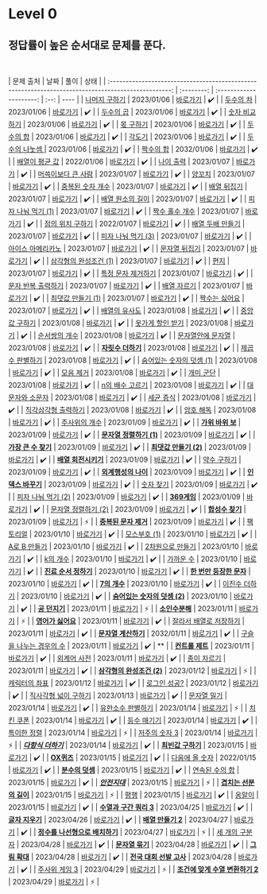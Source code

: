# Level 0

## 정답률이 높은 순서대로 문제를 푼다.

<br>

|                                              문제 출처                                              |    날짜    |          풀이           | 상태 |
| :-------------------------------------------------------------------------------------------------: | :--------: | :---------------------: | :--: | ---- |
|          [나머지 구하기](https://school.programmers.co.kr/learn/courses/30/lessons/120810)          | 2023/01/06 | [바로가기](./120810.js) |  ✔️  |
|            [두수의 차](https://school.programmers.co.kr/learn/courses/30/lessons/120803)            | 2023/01/06 | [바로가기](./120803.js) |  ✔️  |
|            [두수의 곱](https://school.programmers.co.kr/learn/courses/30/lessons/120804)            | 2023/01/06 | [바로가기](./120804.js) |  ✔️  |
|          [숫자 비교하기](https://school.programmers.co.kr/learn/courses/30/lessons/120807)          | 2023/01/06 | [바로가기](./120807.js) |  ✔️  |
|            [몫 구하기](https://school.programmers.co.kr/learn/courses/30/lessons/120805)            | 2023/01/06 | [바로가기](./120805.js) |  ✔️  |
|            [두수의 합](https://school.programmers.co.kr/learn/courses/30/lessons/120802)            | 2023/01/06 | [바로가기](./120802.js) |  ✔️  |
|             [각도기](https://school.programmers.co.kr/learn/courses/30/lessons/120829)              | 2023/01/06 | [바로가기](./120829.js) |  ✔️  |
|         [두 수의 나눗셈 ](https://school.programmers.co.kr/learn/courses/30/lessons/120806)         | 2023/01/06 | [바로가기](./120806.js) |  ✔️  |
|            [짝수의 합](https://school.programmers.co.kr/learn/courses/30/lessons/120831)            | 2032/01/06 | [바로가기](./120831.js) |  ✔️  |
|         [배열이 평균 값](https://school.programmers.co.kr/learn/courses/30/lessons/120817)          | 2022/01/06 | [바로가기](./120817.js) |  ✔️  |
|            [나이 출력](https://school.programmers.co.kr/learn/courses/30/lessons/120820)            | 2023/01/07 | [바로가기](./120820.js) |  ✔️  |
|       [머쓱이보다 큰 사람](https://school.programmers.co.kr/learn/courses/30/lessons/120585)        | 2023/01/07 | [바로가기](./120585.js) |  ✔️  |
|             [양꼬치](https://school.programmers.co.kr/learn/courses/30/lessons/120830)              | 2023/01/07 | [바로가기](./120830.js) |  ✔️  |
|        [중복된 숫자 개수](https://school.programmers.co.kr/learn/courses/30/lessons/120583)         | 2023/01/07 | [바로가기](./120583.js) |  ✔️  |
|           [배열 뒤집기](https://school.programmers.co.kr/learn/courses/30/lessons/120821)           | 2023/01/07 | [바로가기](./120821.js) |  ✔️  |
|        [배열 원소의 길이](https://school.programmers.co.kr/learn/courses/30/lessons/120854)         | 2023/01/07 | [바로가기](./120854.js) |  ✔️  |
|       [피자 나눠 먹기 (1)](https://school.programmers.co.kr/learn/courses/30/lessons/120814)        | 2023/01/07 | [바로가기](./120814.js) |  ✔️  |
|         [짝수 홀수 개수](https://school.programmers.co.kr/learn/courses/30/lessons/120824)          | 2023/01/07 | [바로가기](./120824.js) |  ✔️  |
|        [점의 위치 구하기](https://school.programmers.co.kr/learn/courses/30/lessons/120841)         | 2022/01/07 | [바로가기](./120841.js) |  ✔️  |
|        [배열 두배 만들기](https://school.programmers.co.kr/learn/courses/30/lessons/120809)         | 2023/01/07 | [바로가기](./120809.js) |  ✔️  |
|       [피자 나눠 먹기 (3)](https://school.programmers.co.kr/learn/courses/30/lessons/120816)        | 2023/01/07 | [바로가기](./120816.js) |  ✔️  |
|        [아이스 아메리카노](https://school.programmers.co.kr/learn/courses/30/lessons/120819)        | 2023/01/07 | [바로가기](./120819.js) |  ✔️  |
|          [문자열 뒤집기](https://school.programmers.co.kr/learn/courses/30/lessons/120822)          | 2023/01/07 | [바로가기](./120822.js) |  ✔️  |
|      [삼각형의 완성조건 (1)](https://school.programmers.co.kr/learn/courses/30/lessons/120889)      | 2023/01/07 | [바로가기](./120889.js) |  ✔️  |
|              [편지](https://school.programmers.co.kr/learn/courses/30/lessons/120898)               | 2023/01/07 | [바로가기](./120898.js) |  ✔️  |
|       [특정 문자 제거하기](https://school.programmers.co.kr/learn/courses/30/lessons/120826)        | 2023/01/07 | [바로가기](./120826.js) |  ✔️  |
|       [문자 반복 출력하기](https://school.programmers.co.kr/learn/courses/30/lessons/120825)        | 2023/01/07 | [바로가기](./120825.js) |  ✔️  |
|           [배열 자르기](https://school.programmers.co.kr/learn/courses/30/lessons/120833)           | 2023/01/07 | [바로가기](./120833.js) |  ✔️  |
|        [최댓값 만들기 (1)](https://school.programmers.co.kr/learn/courses/30/lessons/120847)        | 2023/01/07 | [바로가기](./120847.js) |  ✔️  |
|          [짝수는 싫어요](https://school.programmers.co.kr/learn/courses/30/lessons/120813)          | 2023/01/07 | [바로가기](./120813.js) |  ✔️  |
|          [배열의 유사도](https://school.programmers.co.kr/learn/courses/30/lessons/120903)          | 2023/01/08 | [바로가기](./120903.js) |  ✔️  |
|          [중앙값 구하기](https://school.programmers.co.kr/learn/courses/30/lessons/120811)          | 2023/01/08 | [바로가기](./120811.js) |  ✔️  |
|        [옷가게 할인 받기](https://school.programmers.co.kr/learn/courses/30/lessons/120818)         | 2023/01/08 | [바로가기](./120818.js) |  ✔️  |
|          [순서쌍의 개수](https://school.programmers.co.kr/learn/courses/30/lessons/120836)          | 2023/01/08 | [바로가기](./120836.js) |  ✔️  |
|        [문자열안에 문자열](https://school.programmers.co.kr/learn/courses/30/lessons/120908)        | 2023/01/08 | [바로가기](./120908.js) |  ✔️  |
|        [**자릿수 더하기**](https://school.programmers.co.kr/learn/courses/30/lessons/120906)        | 2023/01/08 | [바로가기](./120906.js) |  ✔️  |
|         [제곱수 판별하기](https://school.programmers.co.kr/learn/courses/30/lessons/120909)         | 2023/01/08 | [바로가기](./120909.js) |  ✔️  |
|    [숨어있는 숫자의 덧셈 (1)](https://school.programmers.co.kr/learn/courses/30/lessons/120851)     | 2023/01/08 | [바로가기](./120851.js) |  ✔️  |
|            [모음 제거](https://school.programmers.co.kr/learn/courses/30/lessons/120849)            | 2023/01/08 | [바로가기](./120849.js) |  ✔️  |
|            [개미 군단](https://school.programmers.co.kr/learn/courses/30/lessons/120837)            | 2023/01/08 | [바로가기](./120837.js) |  ✔️  |
|         [n의 배수 고르기](https://school.programmers.co.kr/learn/courses/30/lessons/120905)         | 2023/01/08 | [바로가기](./120905.js) |  ✔️  |
|         [대문자와 소문자](https://school.programmers.co.kr/learn/courses/30/lessons/120893)         | 2023/01/08 | [바로가기](./120893.js) |  ✔️  |
|            [세균 증식](https://school.programmers.co.kr/learn/courses/30/lessons/120910)            | 2023/01/08 | [바로가기](./120910.js) |  ✔️  |
|       [직각삼각형 출력하기](https://school.programmers.co.kr/learn/courses/30/lessons/120823)       | 2023/01/08 | [바로가기](./120823.js) |  ✔️  |
|            [암호 해독](https://school.programmers.co.kr/learn/courses/30/lessons/120892)            | 2023/01/08 | [바로가기](./120892.js) |  ✔️  |
|          [주사위의 개수](https://school.programmers.co.kr/learn/courses/30/lessons/120845)          | 2023/01/09 | [바로가기](./120845.js) |  ✔️  |
|        [**가위 바위 보**](https://school.programmers.co.kr/learn/courses/30/lessons/120839)         | 2023/01/09 | [바로가기](./120839.js) |  ✔️  |
|     [**문자열 정렬하기 (1)**](https://school.programmers.co.kr/learn/courses/30/lessons/120850)     | 2023/01/09 | [바로가기](./120850.js) |  ✔️  |
|       [**가장 큰 수 찾기**](https://school.programmers.co.kr/learn/courses/30/lessons/120899)       | 2023/01/09 | [바로가기](./120899.js) |  ✔️  |
|      [**최댓값 만들기 (2)**](https://school.programmers.co.kr/learn/courses/30/lessons/120862)      | 2023/01/09 | [바로가기](./120862.js) |  ✔️  |
|       [**배열 회전시키기**](https://school.programmers.co.kr/learn/courses/30/lessons/120844)       | 2023/01/09 | [바로가기](./120844.js) |  ✔️  |
|           [약수 구하기](https://school.programmers.co.kr/learn/courses/30/lessons/120897)           | 2023/01/09 | [바로가기](./120897.js) |  ✔️  |
|       [**외계행성의 나이**](https://school.programmers.co.kr/learn/courses/30/lessons/120834)       | 2023/01/09 | [바로가기](./120834.js) |  ✔️  |
|        [**인덱스 바꾸기**](https://school.programmers.co.kr/learn/courses/30/lessons/120895)        | 2023/01/09 | [바로가기](./120895.js) |  ✔️  |
|            [숫자 찾기](https://school.programmers.co.kr/learn/courses/30/lessons/120904)            | 2023/01/09 | [바로가기](./120904.js) |  ✔️  |
|       [피자 나눠 먹기 (2)](https://school.programmers.co.kr/learn/courses/30/lessons/120815)        | 2023/01/09 | [바로가기](./120815.js) |  ✔️  |
|           [**369게임**](https://school.programmers.co.kr/learn/courses/30/lessons/120891)           | 2023/01/09 | [바로가기](./120891.js) |  ✔️  |
|       [문자열 정렬하기 (2)](https://school.programmers.co.kr/learn/courses/30/lessons/120911)       | 2023/01/09 | [바로가기](./120911.js) |  ✔️  |
|         [**합성수 찾기**](https://school.programmers.co.kr/learn/courses/30/lessons/120846)         | 2023/01/09 | [바로가기](./120846.js) |  ⚡  |
|      [**중복된 문자 제거**](https://school.programmers.co.kr/learn/courses/30/lessons/120888)       | 2023/01/09 | [바로가기](./120888.js) |  ✔️  |
|            [팩토리얼](https://school.programmers.co.kr/learn/courses/30/lessons/120848)             | 2023/01/10 | [바로가기](./120848.js) |  ✔️  |
|          [모스부호 (1)](https://school.programmers.co.kr/learn/courses/30/lessons/120838)           | 2023/01/10 | [바로가기](./120838.js) |  ✔️  |
|          [A로 B 만들기](https://school.programmers.co.kr/learn/courses/30/lessons/120886)           | 2023/01/10 | [바로가기](./120886.js) |  ✔️  |
|        [2차원으로 만들기](https://school.programmers.co.kr/learn/courses/30/lessons/120842)         | 2023/01/10 | [바로가기](./120842.js) |  ✔️  |
|            [k의 개수](https://school.programmers.co.kr/learn/courses/30/lessons/120887)             | 2023/01/10 | [바로가기](./120887.js) |  ✔️  |
|            [가까운 수](https://school.programmers.co.kr/learn/courses/30/lessons/120890)            | 2023/01/10 | [바로가기](./120890.js) |  ✔️  |
|      [**진료 순서 정하기**](https://school.programmers.co.kr/learn/courses/30/lessons/120835)       | 2023/01/10 | [바로가기](./120835.js) |  ✔️  |
|     [**한 번만 등장한 문자**](https://school.programmers.co.kr/learn/courses/30/lessons/120896)     | 2023/01/10 | [바로가기](./120896.js) |  ✔️  |
|          [**7의 개수**](https://school.programmers.co.kr/learn/courses/30/lessons/120912)           | 2023/01/10 | [바로가기](./120912.js) |  ✔️  |
|          [이진수 더하기](https://school.programmers.co.kr/learn/courses/30/lessons/120885)          | 2023/01/10 | [바로가기](./120885.js) |  ✔️  |
|  [**숨어있는 숫자의 덧셈 (2)**](https://school.programmers.co.kr/learn/courses/30/lessons/120864)   | 2023/01/10 | [바로가기](./120864.js) |  ✔️  |
|          [**공 던지기**](https://school.programmers.co.kr/learn/courses/30/lessons/120843)          | 2023/01/11 | [바로가기](./120843.js) |  ⚡  |
|         [**소인수분해**](https://school.programmers.co.kr/learn/courses/30/lessons/120852)          | 2023/01/11 | [바로가기](./120852.js) |  ⚡  |
|        [**영어가 싫어요**](https://school.programmers.co.kr/learn/courses/30/lessons/120894)        | 2023/01/11 | [바로가기](./120894.js) |  ✔️  |
|     [잘라서 배열로 저장하기](https://school.programmers.co.kr/learn/courses/30/lessons/120913)      | 2023/01/11 | [바로가기](./120913.js) |  ✔️  |
|       [**문자열 계산하기**](https://school.programmers.co.kr/learn/courses/30/lessons/120902)       | 2032/01/11 | [바로가기](./120902.js) |  ✔️  |
|     [구슬을 나누는 경우의 수](https://school.programmers.co.kr/learn/courses/30/lessons/120840)     | 2023/01/11 | [바로가기](./120840.js) |  ✔️  | \*\* |
|         [**컨트롤 제트**](https://school.programmers.co.kr/learn/courses/30/lessons/120853)         | 2023/01/11 | [바로가기](./120853.js) |  ✔️  |
|           [외계어 사전](https://school.programmers.co.kr/learn/courses/30/lessons/120869)           | 2023/01/11 | [바로가기](./120869.js) |  ✔️  |
|           [종이 자르기](https://school.programmers.co.kr/learn/courses/30/lessons/120922)           | 2023/01/11 | [바로가기](./120922.js) |  ✔️  |
|    [**삼각형의 완성조건 (2)**](https://school.programmers.co.kr/learn/courses/30/lessons/120868)    | 2023/01/12 | [바로가기](./120868.js) |  ⚡  |
|          [캐릭터의 좌표](https://school.programmers.co.kr/learn/courses/30/lessons/120861)          | 2023/01/12 | [바로가기](./120861.js) |  ✔️  |
|          [로그인 성공?](https://school.programmers.co.kr/learn/courses/30/lessons/120883)           | 2023/01/12 | [바로가기](./120883.js) |  ✔️  |
|      [직사각형 넓이 구하기](https://school.programmers.co.kr/learn/courses/30/lessons/120860)       | 2023/01/13 | [바로가기](./120860.js) |  ✔️  |
|           [문자열 밀기](https://school.programmers.co.kr/learn/courses/30/lessons/120921)           | 2023/01/14 | [바로가기](./120921.js) |  ✔️  |
|        [유한소수 판별하기](https://school.programmers.co.kr/learn/courses/30/lessons/120878)        | 2023/01/14 | [바로가기](./120878.js) |  ⚡  |
|            [치킨 쿠폰](https://school.programmers.co.kr/learn/courses/30/lessons/120884)            | 2023/01/14 | [바로가기](./120884.js) |  ✔️  |
|           [등수 매기기](https://school.programmers.co.kr/learn/courses/30/lessons/120882)           | 2023/01/14 | [바로가기](./120882.js) |  ✔️  |
|           [특이한 정렬](https://school.programmers.co.kr/learn/courses/30/lessons/120880)           | 2023/01/14 | [바로가기](./120880.js) |  ⚡  |
|          [저주의 숫자 3](https://school.programmers.co.kr/learn/courses/30/lessons/120871)          | 2023/01/14 | [바로가기](./120871.js) |  ⚡  |
|       [**_다항식 더하기_**](https://school.programmers.co.kr/learn/courses/30/lessons/120863)       | 2023/01/14 | [바로가기](./120863.js) |  ✔️  |
|        [**최빈값 구하기**](https://school.programmers.co.kr/learn/courses/30/lessons/120812)        | 2023/01/15 | [바로가기](./120812.js) |  ✔️  |
|           [**OX퀴즈**](https://school.programmers.co.kr/learn/courses/30/lessons/120907)            | 2023/01/15 | [바로가기](./120907.js) |  ✔️  |
|         [다음에 올 숫자](https://school.programmers.co.kr/learn/courses/30/lessons/120924)          | 2022/01/15 | [바로가기](./120924.js) |  ✔️  |
|         [**분수의 덧셈**](https://school.programmers.co.kr/learn/courses/30/lessons/120808)         | 2023/01/15 | [바로가기](./120808.js) |  ✔️  |
|         [연속된 수의 합](https://school.programmers.co.kr/learn/courses/30/lessons/120923)          | 2023/01/15 | [바로가기](./120923.js) |  ✔️  |
|         [**_안전지대_**](https://school.programmers.co.kr/learn/courses/30/lessons/120866)          | 2023/01/15 | [바로가기](./120866.js) |  ⚡  |
|     [**겹치는 선분의 길이**](https://school.programmers.co.kr/learn/courses/30/lessons/120876)      | 2023/01/15 | [바로가기](./120876.js) |  ⚡  |
|              [평행](https://school.programmers.co.kr/learn/courses/30/lessons/120875)               | 2023/01/15 | [바로가기](./120875.js) |  ✔️  |
|             [옹알이](https://school.programmers.co.kr/learn/courses/30/lessons/120956)              | 2023/01/15 | [바로가기](./120956.js) |  ✔️  |
|     [**수열과 구간 쿼리 3**](https://school.programmers.co.kr/learn/courses/30/lessons/181924)      | 2023/04/25 | [바로가기](./181924.js) |  ✔️  |
|         [**글자 지우기**](https://school.programmers.co.kr/learn/courses/30/lessons/181900)         | 2023/04/26 | [바로가기](./181900.js) |  ✔️  |
|        [**배열 만들기 2**](https://school.programmers.co.kr/learn/courses/30/lessons/181921)        | 2023/04/27 | [바로가기](./181921.js) |  ✔️  |
| [**정수를 나선형으로 배치하기**](https://school.programmers.co.kr/learn/courses/30/lessons/181832)  | 2023/04/27 | [바로가기](./181832.js) |  ⚡  |
|         [세 개의 구분자](https://school.programmers.co.kr/learn/courses/30/lessons/181862)          | 2023/04/28 | [바로가기](./181862.js) |  ✔️  |
|         [**문자열 묶기**](https://school.programmers.co.kr/learn/courses/30/lessons/181855)         | 2023/04/28 | [바로가기](./181855.js) |  ✔️  |
|          [**그림 확대**](https://school.programmers.co.kr/learn/courses/30/lessons/181836)          | 2023/04/28 | [바로가기](./181836.js) |  ✔️  |
|     [**전국 대회 선발 고사**](https://school.programmers.co.kr/learn/courses/30/lessons/181851)     | 2023/04/28 | [바로가기](./181851.js) |  ✔️  |
|          [주사위 게임 3](https://school.programmers.co.kr/learn/courses/30/lessons/181916)          | 2023/04/29 | [바로가기](./181916.js) |  ⚡  |
| [**조건에 맞게 수열 변환하기 2**](https://school.programmers.co.kr/learn/courses/30/lessons/181881) | 2023/04/29 | [바로가기](./181881.js) |  ⚡  |
